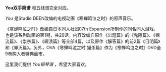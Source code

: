 

**You双手简谱** 和五线谱完全对应。

_You_ 是Studio DEEN改编的电视动画《寒蝉鸣泣之时》的原声音乐。

《寒蝉鸣泣之时》改编自日本同人社团07th
Expansion所制作的同名同人游戏，也是该系列动画的第1期，共26话。内容改编自原作《出题篇》的《鬼隐篇》、《绵流篇》、《祟杀篇》、《暇溃篇》等全部4篇，以及原作《解答篇》的前2篇《目明篇》和《罪灭篇》。另外，OVA《寒蝉鸣泣之时
猫杀篇》作为《寒蝉鸣泣之时》DVD全9巻购入者特典面市。

这里我们提供 _You钢琴谱_ ，希望大家喜欢。

